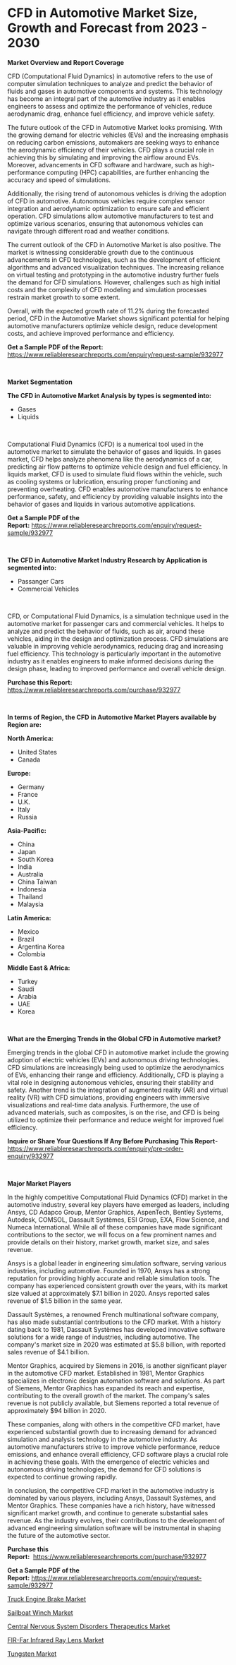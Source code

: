 <p><h1>CFD in Automotive Market Size, Growth and Forecast from 2023 - 2030</h1></p><p><strong>Market Overview and Report Coverage</strong></p>
<p><p>CFD (Computational Fluid Dynamics) in automotive refers to the use of computer simulation techniques to analyze and predict the behavior of fluids and gases in automotive components and systems. This technology has become an integral part of the automotive industry as it enables engineers to assess and optimize the performance of vehicles, reduce aerodynamic drag, enhance fuel efficiency, and improve vehicle safety.</p><p>The future outlook of the CFD in Automotive Market looks promising. With the growing demand for electric vehicles (EVs) and the increasing emphasis on reducing carbon emissions, automakers are seeking ways to enhance the aerodynamic efficiency of their vehicles. CFD plays a crucial role in achieving this by simulating and improving the airflow around EVs. Moreover, advancements in CFD software and hardware, such as high-performance computing (HPC) capabilities, are further enhancing the accuracy and speed of simulations.</p><p>Additionally, the rising trend of autonomous vehicles is driving the adoption of CFD in automotive. Autonomous vehicles require complex sensor integration and aerodynamic optimization to ensure safe and efficient operation. CFD simulations allow automotive manufacturers to test and optimize various scenarios, ensuring that autonomous vehicles can navigate through different road and weather conditions.</p><p>The current outlook of the CFD in Automotive Market is also positive. The market is witnessing considerable growth due to the continuous advancements in CFD technologies, such as the development of efficient algorithms and advanced visualization techniques. The increasing reliance on virtual testing and prototyping in the automotive industry further fuels the demand for CFD simulations. However, challenges such as high initial costs and the complexity of CFD modeling and simulation processes restrain market growth to some extent.</p><p>Overall, with the expected growth rate of 11.2% during the forecasted period, CFD in the Automotive Market shows significant potential for helping automotive manufacturers optimize vehicle design, reduce development costs, and achieve improved performance and efficiency.</p></p>
<p><strong>Get a Sample PDF of the Report:</strong> <a href="https://www.reliableresearchreports.com/enquiry/request-sample/932977">https://www.reliableresearchreports.com/enquiry/request-sample/932977</a></p>
<p>&nbsp;</p>
<p><strong>Market Segmentation</strong></p>
<p><strong>The CFD in Automotive Market Analysis by types is segmented into:</strong></p>
<p><ul><li>Gases</li><li>Liquids</li></ul></p>
<p>&nbsp;</p>
<p><p>Computational Fluid Dynamics (CFD) is a numerical tool used in the automotive market to simulate the behavior of gases and liquids. In gases market, CFD helps analyze phenomena like the aerodynamics of a car, predicting air flow patterns to optimize vehicle design and fuel efficiency. In liquids market, CFD is used to simulate fluid flows within the vehicle, such as cooling systems or lubrication, ensuring proper functioning and preventing overheating. CFD enables automotive manufacturers to enhance performance, safety, and efficiency by providing valuable insights into the behavior of gases and liquids in various automotive applications.</p></p>
<p><strong>Get a Sample PDF of the Report:</strong>&nbsp;<a href="https://www.reliableresearchreports.com/enquiry/request-sample/932977">https://www.reliableresearchreports.com/enquiry/request-sample/932977</a></p>
<p>&nbsp;</p>
<p><strong>The CFD in Automotive Market Industry Research by Application is segmented into:</strong></p>
<p><ul><li>Passanger Cars</li><li>Commercial Vehicles</li></ul></p>
<p>&nbsp;</p>
<p><p>CFD, or Computational Fluid Dynamics, is a simulation technique used in the automotive market for passenger cars and commercial vehicles. It helps to analyze and predict the behavior of fluids, such as air, around these vehicles, aiding in the design and optimization process. CFD simulations are valuable in improving vehicle aerodynamics, reducing drag and increasing fuel efficiency. This technology is particularly important in the automotive industry as it enables engineers to make informed decisions during the design phase, leading to improved performance and overall vehicle design.</p></p>
<p><strong>Purchase this Report:</strong>&nbsp; <a href="https://www.reliableresearchreports.com/purchase/932977">https://www.reliableresearchreports.com/purchase/932977</a></p>
<p>&nbsp;</p>
<p><strong>In terms of Region, the CFD in Automotive Market Players available by Region are:</strong></p>
<p>
    <p> <strong> North America: </strong>
        <ul>
            <li>United States</li>
            <li>Canada</li>
        </ul>
        </p> 
    <p> <strong> Europe: </strong>
        <ul>
            <li>Germany</li>
            <li>France</li>
            <li>U.K.</li>
            <li>Italy</li>
            <li>Russia</li>
        </ul>
        </p> 
    <p> <strong> Asia-Pacific: </strong>
        <ul>
            <li>China</li>
            <li>Japan</li>
            <li>South Korea</li>
            <li>India</li>
            <li>Australia</li>
            <li>China Taiwan</li>
            <li>Indonesia</li>
            <li>Thailand</li>
            <li>Malaysia</li>
        </ul>
        </p> 
    <p> <strong> Latin America: </strong>
        <ul>
            <li>Mexico</li>
            <li>Brazil</li>
            <li>Argentina Korea</li>
            <li>Colombia</li>
        </ul>
        </p> 
    <p> <strong> Middle East & Africa: </strong>
        <ul>
            <li>Turkey</li>
            <li>Saudi</li>
            <li>Arabia</li>
            <li>UAE</li>
            <li>Korea</li>
        </ul>
    </p>
    </p>
<p>&nbsp;</p>
<p><strong>What are the Emerging Trends in the Global CFD in Automotive market?</strong></p>
<p><p>Emerging trends in the global CFD in automotive market include the growing adoption of electric vehicles (EVs) and autonomous driving technologies. CFD simulations are increasingly being used to optimize the aerodynamics of EVs, enhancing their range and efficiency. Additionally, CFD is playing a vital role in designing autonomous vehicles, ensuring their stability and safety. Another trend is the integration of augmented reality (AR) and virtual reality (VR) with CFD simulations, providing engineers with immersive visualizations and real-time data analysis. Furthermore, the use of advanced materials, such as composites, is on the rise, and CFD is being utilized to optimize their performance and reduce weight for improved fuel efficiency.</p></p>
<p><strong>Inquire or Share Your Questions If Any Before Purchasing This Report</strong>- <a href="https://www.reliableresearchreports.com/enquiry/pre-order-enquiry/932977">https://www.reliableresearchreports.com/enquiry/pre-order-enquiry/932977</a></p>
<p>&nbsp;</p>
<p><strong>Major Market Players</strong></p>
<p><p>In the highly competitive Computational Fluid Dynamics (CFD) market in the automotive industry, several key players have emerged as leaders, including Ansys, CD Adapco Group, Mentor Graphics, AspenTech, Bentley Systems, Autodesk, COMSOL, Dassault Systèmes, ESI Group, EXA, Flow Science, and Numeca International. While all of these companies have made significant contributions to the sector, we will focus on a few prominent names and provide details on their history, market growth, market size, and sales revenue.</p><p>Ansys is a global leader in engineering simulation software, serving various industries, including automotive. Founded in 1970, Ansys has a strong reputation for providing highly accurate and reliable simulation tools. The company has experienced consistent growth over the years, with its market size valued at approximately $7.1 billion in 2020. Ansys reported sales revenue of $1.5 billion in the same year.</p><p>Dassault Systèmes, a renowned French multinational software company, has also made substantial contributions to the CFD market. With a history dating back to 1981, Dassault Systèmes has developed innovative software solutions for a wide range of industries, including automotive. The company's market size in 2020 was estimated at $5.8 billion, with reported sales revenue of $4.1 billion.</p><p>Mentor Graphics, acquired by Siemens in 2016, is another significant player in the automotive CFD market. Established in 1981, Mentor Graphics specializes in electronic design automation software and solutions. As part of Siemens, Mentor Graphics has expanded its reach and expertise, contributing to the overall growth of the market. The company's sales revenue is not publicly available, but Siemens reported a total revenue of approximately $94 billion in 2020.</p><p>These companies, along with others in the competitive CFD market, have experienced substantial growth due to increasing demand for advanced simulation and analysis technology in the automotive industry. As automotive manufacturers strive to improve vehicle performance, reduce emissions, and enhance overall efficiency, CFD software plays a crucial role in achieving these goals. With the emergence of electric vehicles and autonomous driving technologies, the demand for CFD solutions is expected to continue growing rapidly.</p><p>In conclusion, the competitive CFD market in the automotive industry is dominated by various players, including Ansys, Dassault Systèmes, and Mentor Graphics. These companies have a rich history, have witnessed significant market growth, and continue to generate substantial sales revenue. As the industry evolves, their contributions to the development of advanced engineering simulation software will be instrumental in shaping the future of the automotive sector.</p></p>
<p><strong>Purchase this Report:</strong>&nbsp;&nbsp;<a href="https://www.reliableresearchreports.com/purchase/932977">https://www.reliableresearchreports.com/purchase/932977</a></p>
<p></p>
<p><strong>Get a Sample PDF of the Report:</strong>&nbsp;<a href="https://www.reliableresearchreports.com/enquiry/request-sample/932977">https://www.reliableresearchreports.com/enquiry/request-sample/932977</a></p>
<p><p><a href="https://www.linkedin.com/pulse/truck-engine-brake-market-size-share-amp-trends-analysis-hi5be/">Truck Engine Brake Market</a></p><p><a href="https://www.linkedin.com/pulse/sailboat-winch-market-share-amp-new-trends-analysis-report-gxuqe/">Sailboat Winch Market</a></p><p><a href="https://github.com/JameTravis/Market-Research-Report-List-1/blob/main/central-nervous-system-disorders-therapeutics-market.md">Central Nervous System Disorders Therapeutics Market</a></p><p><a href="https://issuu.com/reportprime-2/docs/fir-far-infrared-ray-lens-market-size-2030.pptx?fr=xKAE9_zU1NQ">FIR-Far Infrared Ray Lens Market</a></p><p><a href="https://www.reportprime.com/tungsten-r219">Tungsten Market</a></p></p>